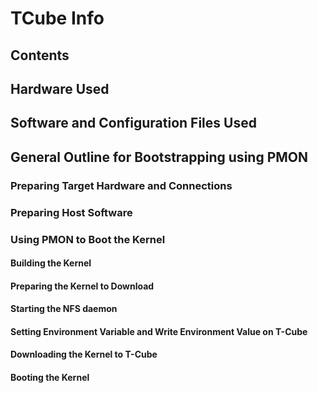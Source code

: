 # TCube Info
## Contents
## Hardware Used
## Software and Configuration Files Used
## General Outline for Bootstrapping using PMON
### Preparing Target Hardware and Connections
### Preparing Host Software
### Using PMON to Boot the Kernel
#### Building the Kernel
#### Preparing the Kernel to Download
#### Starting the NFS daemon
#### Setting Environment Variable and Write Environment Value on T-Cube
#### Downloading the Kernel to T-Cube
#### Booting the Kernel
